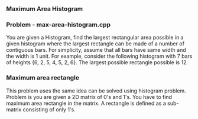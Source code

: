 ### Maximum Area Histogram

### Problem - max-area-histogram.cpp
You are given a Histogram, find the largest rectangular area possible in a given histogram where the largest rectangle can be made of a number of contiguous bars. For simplicity, assume that all bars have same width and the width is 1 unit.
For example, consider the following histogram with 7 bars of heights {6, 2, 5, 4, 5, 2, 6}. The largest possible rectangle possible is 12. 

### Maximum area rectangle
This problem uses the same idea can be solved using histogram problem. Problem is you are given a 2D matrix of 0's and 1's. You have to find maximum area rectangle in the matrix. A rectangle is defined as a sub-matrix consisting of only 1's.